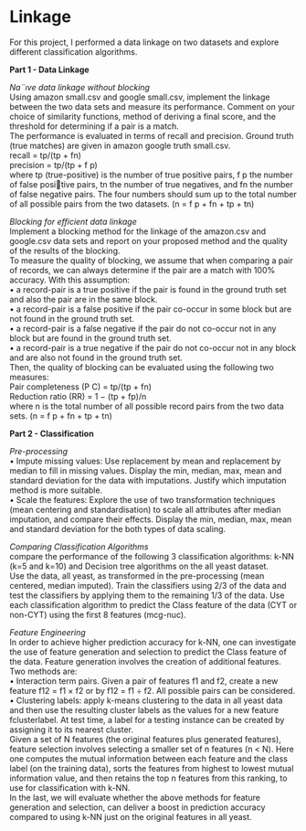 # Linkage  

For this project, I performed a data linkage on two  datasets and explore different classification algorithms.  
  
**Part 1 - Data Linkage** 
  
*Na¨ıve data linkage without blocking*  
Using amazon small.csv and google small.csv, implement the linkage between the two data sets and measure its performance. Comment on your choice of similarity functions, method of deriving a final score, and the threshold for determining if a pair is a match.  
The performance is evaluated in terms of recall and precision. Ground truth (true matches) are given in amazon google truth small.csv.  
recall = tp/(tp + fn)  
precision = tp/(tp + f p)  
where tp (true-positive) is the number of true positive pairs, f p the number of false positive pairs, tn the number of true negatives, and fn the number of false negative pairs. The four numbers should sum up to the total number of all possible pairs from the two datasets. (n = f p + fn + tp + tn)  
  
*Blocking for efficient data linkage*   
Implement a blocking method for the linkage of the amazon.csv and google.csv data sets and report on your proposed method and the quality of the results of the blocking.  
To measure the quality of blocking, we assume that when comparing a pair of records, we can always determine if the pair are a match with 100% accuracy. With this assumption:  
• a record-pair is a true positive if the pair is found in the ground truth set and also the pair are in the same block.  
• a record-pair is a false positive if the pair co-occur in some block but are not found in the ground truth set.  
• a record-pair is a false negative if the pair do not co-occur not in any block but are found in the ground truth set.  
• a record-pair is a true negative if the pair do not co-occur not in any block and are also not found in the ground truth set.  
Then, the quality of blocking can be evaluated using the following two measures:  
Pair completeness (P C) = tp/(tp + fn)  
Reduction ratio (RR) = 1 − (tp + fp)/n  
where n is the total number of all possible record pairs from the two data sets. (n = f p + fn + tp + tn)    
  
**Part 2 - Classification**  
  
*Pre-processing*    
• Impute missing values: Use replacement by mean and replacement by median to fill in missing values. Display the min, median, max, mean and standard deviation for the data with imputations. Justify which imputation method is more suitable.  
• Scale the features: Explore the use of two transformation techniques (mean centering and standardisation) to scale all attributes after median imputation, and compare their effects. Display the min, median, max, mean and standard deviation for the both types of data scaling.  
  
*Comparing Classification Algorithms*  
compare the performance of the following 3 classification algorithms: k-NN (k=5 and k=10) and Decision tree algorithms on the all yeast dataset.  
Use the data, all yeast, as transformed in the pre-processing (mean centered, median imputed). Train the classifiers using 2/3 of the data and test the classifiers by applying them to the remaining 1/3 of the data. Use each classification algorithm to predict the Class feature of the data (CYT or non-CYT) using the first 8 features (mcg-nuc).  

*Feature Engineering*  
In order to achieve higher prediction accuracy for k-NN, one can investigate the use of feature generation and selection to predict the Class feature of the data. Feature generation involves the creation of additional features. Two methods are:  
• Interaction term pairs. Given a pair of features f1 and f2, create a new feature f12 = f1 × f2 or by f12 = f1 ÷ f2. All possible pairs can be considered.  
• Clustering labels: apply k-means clustering to the data in all yeast data and then use the resulting cluster labels as the values for a new feature fclusterlabel. At test time, a label for a testing instance can be created by assigning it to its nearest cluster.  
Given a set of N features (the original features plus generated features), feature selection involves selecting a smaller set of n features (n < N). Here one computes the mutual information between each feature and the class label (on the training data), sorts the features from highest to lowest mutual information value, and then retains the top n features from this ranking, to use for classification with k-NN.  
In the last, we will evaluate whether the above methods for feature generation and selection, can deliver a boost in prediction accuracy compared to using k-NN just on the original features in all yeast.  
